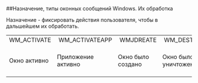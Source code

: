 ##Назначение, типы оконных сообщений Windows. Их обработка

Назначение - фиксировать действия пользователя, чтобы в дальшейшем их обработать.
<table>
	<tr>
		<td>WM_ACTIVATE </td>
		<td>&nbsp;WM_ACTIVATEAPP </td>
		<td>&nbsp;WMJDREATE </td>
		<td>&nbsp;WM_DESTROY </td>
		<td>&nbsp;WM_ENABLE </td>
		<td>&nbsp;WM_KILLFOCUS </td>
		<td>&nbsp;WM_MOUSEACTIVATE </td>
		<td>&nbsp;WM_MOVE </td>
		<td>&nbsp;WM_SETFOCUS </td>
		<td>&nbsp;WM_S1ZE </td>
	</tr>
	<tr>
		<td>Окно активно </td>
		<td>Приложение активно&nbsp; </td>
		<td>Окно было создано&nbsp; </td>
		<td>Окно было уничтожено&nbsp; </td>
		<td>Был разрешен ввод в окно </td>
		<td>&nbsp;Окно потеряло фокус ввода от клавиатуры&nbsp; </td>
		<td>Окно станет активным после нажатия кнопки мыши&nbsp; </td>
		<td>Окно было перемещено&nbsp; </td>
		<td>Окно получило фокус ввода от клавиатуры </td>
		<td>&nbsp;Окно изменило размер </td>
	</tr>
</table>